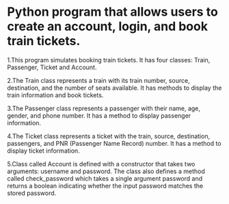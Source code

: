 # Python program that allows users to create an account, login, and book train tickets.

1.This program simulates booking train tickets. It has four classes: Train, Passenger, Ticket and Account.

2.The Train class represents a train with its train number, source, destination, and the number of seats available. It has methods to display the train information and book tickets.

3.The Passenger class represents a passenger with their name, age, gender, and phone number. It has a method to display passenger information.

4.The Ticket class represents a ticket with the train, source, destination, passengers, and PNR (Passenger Name Record) number. It has a method to display ticket information.

5.Class called Account is defined with a constructor that takes two arguments: username and password. The class also defines a method called check_password which takes a single argument password and returns a boolean indicating whether the input password matches the stored password.
